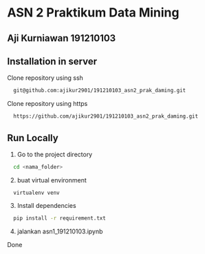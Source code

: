 # ASN 2 Praktikum Data Mining

## Aji Kurniawan 191210103



## Installation in server

Clone repository using ssh

```bash
  git@github.com:ajikur2901/191210103_asn2_prak_daming.git
```
Clone repository using https

```bash   
  https://github.com/ajikur2901/191210103_asn2_prak_daming.git
```


## Run Locally

1. Go to the project directory

```bash
  cd <nama_folder>
```
2. buat virtual environment

```
  virtualenv venv
```
3. Install dependencies

```bash
  pip install -r requirement.txt
```

4. jalankan asn1_191210103.ipynb

Done

